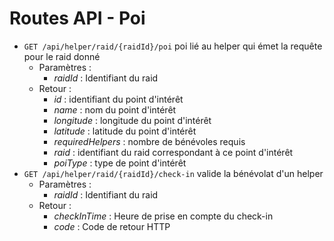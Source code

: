 # Routes API - Poi

- `GET /api/helper/raid/{raidId}/poi` poi lié au helper qui émet la requête pour le raid donné 
  - Paramètres :
    - *raidId* : Identifiant du raid
  - Retour : 
    - *id* : identifiant du point d'intérêt
    - *name* : nom du point d'intérêt
    - *longitude* : longitude du point d'intérêt
    - *latitude* : latitude du point d'intérêt
    - *requiredHelpers* : nombre de bénévoles requis
    - *raid* : identifiant du raid correspondant à ce point d'intérêt
    - *poiType* : type de point d'intérêt
- `GET /api/helper/raid/{raidId}/check-in` valide la bénévolat d'un helper
  - Paramètres :
    - *raidId* : Identifiant du raid
  - Retour : 
    - *checkInTime* : Heure de prise en compte du check-in
    - *code* : Code de retour HTTP